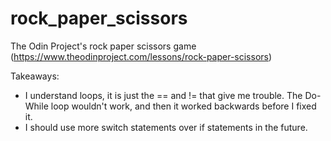 # rock_paper_scissors
The Odin Project's rock paper scissors game (https://www.theodinproject.com/lessons/rock-paper-scissors)

Takeaways:
- I understand loops, it is just the == and != that give me trouble. The Do-While loop wouldn't work, and then it worked backwards before I fixed it.
- I should use more switch statements over if statements in the future.